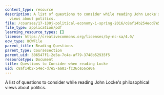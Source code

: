 ```yaml
---
content_type: resource
description: A list of questions to consider while reading John Locke's philosophical
  views about politics.
file: /courses/17-100j-political-economy-i-spring-2016/c8af14b254ecd7e5aa81fc36ce56ce0a_MIT17_100JS16_Locke_Ques.pdf
file_type: application/pdf
learning_resource_types: []
license: https://creativecommons.org/licenses/by-nc-sa/4.0/
ocw_type: OCWFile
parent_title: Reading Questions
parent_type: CourseSection
parent_uid: 386547f1-2e5a-7c4a-af79-3748b52935f5
resourcetype: Document
title: Questions to Consider when reading Locke
uid: c8af14b2-54ec-d7e5-aa81-fc36ce56ce0a
---
```

A list of questions to consider while reading John Locke's philosophical views about politics.